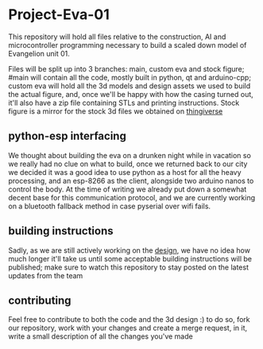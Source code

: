 # Project-Eva-01

This repository will hold all files relative to the construction, AI and microcontroller programming necessary to build a scaled down model of Evangelion unit 01.

Files will be split up into 3 branches: main, custom eva and stock figure; #main will contain all the code, mostly built in python, qt and arduino-cpp; custom eva will hold all the 3d models and design assets we used to build the actual figure, and, once we'll be happy with how the casing turned out, it'll also have a zip file containing STLs and printing instructions. Stock figure is a mirror for the stock 3d files we obtained on [thingiverse](https://www.thingiverse.com/thing:1805621)

## python-esp interfacing

We thought about building the eva on a drunken night while in vacation so we really had no clue on what to build, once we returned back to our city we decided it was a good idea to use python as a host for all the heavy processing, and an esp-8266 as the client, alongside two arduino nanos to control the body. At the time of writing we already put down a somewhat decent base for this communication protocol, and we are currently working on a bluetooth fallback method in case pyserial over wifi fails.

## building instructions

Sadly, as we are still actively working on the [design](https://media.discordapp.net/attachments/704041576195686421/1004119796620734584/unknown.png), we have no idea how much longer it'll take us until some acceptable building instructions will be published; make sure to watch this repository to stay posted on the latest updates from the team

## contributing

Feel free to contribute to both the code and the 3d design :) to do so, fork our repository, work with your changes and create a merge request, in it, write a small description of all the changes you've made
